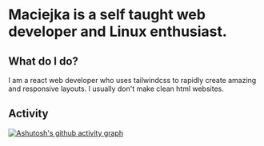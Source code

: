 # Maciejka is a self taught web developer and Linux enthusiast.
## What do I do?
I am a react web developer who uses tailwindcss to rapidly create amazing and responsive layouts. I usually don't make clean html websites.
## Activity
[![Ashutosh's github activity graph](https://activity-graph.herokuapp.com/graph?username=Maciejka1&theme=react-dark)](https://github.com/ashutosh00710/github-readme-activity-graph)


